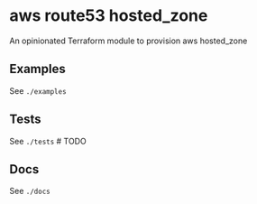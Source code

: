 # aws route53 hosted_zone

An opinionated Terraform module to provision aws hosted_zone

## Examples

See `./examples`

## Tests

See `./tests` # TODO

## Docs

See `./docs`
